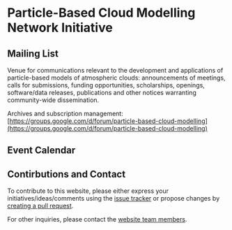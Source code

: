 # Particle-Based Cloud Modelling Network Initiative

## Mailing List

Venue for communications relevant to the development and applications of particle-based models of atmospheric clouds: announcements of meetings, calls for submissions, funding opportunities, scholarships, openings, software/data releases, publications and other notices warranting community-wide dissemination.

Archives and subscription management:    
[https://groups.google.com/d/forum/particle-based-cloud-modelling](https://groups.google.com/d/forum/particle-based-cloud-modelling)

## Event Calendar

<link rel="stylesheet" href="https://cdnjs.cloudflare.com/ajax/libs/fullcalendar/3.9.0/fullcalendar.min.css" integrity="sha256-Tu3DN+5kwrhzlzhNUMuGht2h7cR6ARgKcYemB9u5SzA=" crossorigin="anonymous" />
<script src="https://cdnjs.cloudflare.com/ajax/libs/jquery/3.3.1/jquery.min.js" integrity="sha256-FgpCb/KJQlLNfOu91ta32o/NMZxltwRo8QtmkMRdAu8=" crossorigin="anonymous"></script>
<script src="https://cdnjs.cloudflare.com/ajax/libs/moment.js/2.22.2/moment.min.js" integrity="sha256-CutOzxCRucUsn6C6TcEYsauvvYilEniTXldPa6/wu0k=" crossorigin="anonymous"></script>
<script src="https://cdnjs.cloudflare.com/ajax/libs/fullcalendar/3.9.0/fullcalendar.min.js" integrity="sha256-QvhPq+evNjd8JyxSOU5KL3jPYTD7+gWVev1OH763SL0=" crossorigin="anonymous"></script>
<script>
$(document).ready(function() {
  $('#calendar').fullCalendar({
    //events: { url: '/calendar-data', method: 'GET' },
    events: [ { "title":"workshop @ RIKEN", "start": "2018-11-19", "end": "2018-11-20", "allDay":true, "url":"/events/20181119-kobe/" } ],
    header: {
      left: 'prev,next today',
      center: 'title',
      right: 'month,listMonth'
    },
    navLinks: false,
    editable: false
  })
});
</script>
<div id="calendar"></div>

## Contirbutions and Contact

To contribute to this website, please either express your initiatives/ideas/comments using the [issue tracker](https://github.com/particle-based-cloud-modelling/particle-based-cloud-modelling.github.io/issues) or propose changes by [creating a pull request](https://github.com/particle-based-cloud-modelling/particle-based-cloud-modelling.github.io/pulls). 

For other inquiries, please contact the [website team members](https://github.com/orgs/particle-based-cloud-modelling/people).
